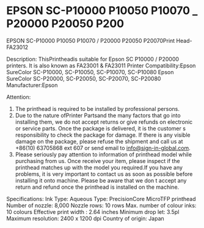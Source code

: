 # EPSON SC-P10000 P10050 P10070 _ P20000 P20050 P200

EPSON SC-P10000 P10050 P10070 / P20000 P20050 P20070Print Head- FA23012

Description:
ThisPrintheadis suitable for Epson SC P10000 / P20000 printers. It is also known as FA23001 & FA23011
Printer Compatibility:Epson SureColor SC-P10000, SC-P10050, SC-P10070, SC-P10080
Epson SureColor SC-P20000, SC-P20050, SC-P20070, SC-P20080
Manufacturer:Epson

Attention:
1. The printhead is required to be installed by professional persons.
2. Due to the nature ofPrinter Partsand the many factors that go into installing them, we do not accept returns or give refunds on electronic or service parts. Once the package is delivered, it is the customer s responsibility to check the package for damage. If there is any visible damage on the package, please refuse the shipment and call us at +86(10) 63705868 ext 607 or send email to info@sign-in-global.com.
3. Please seriously pay attention to information of printhead model while purchasing from us. Once receive your item, please inspect if the printhead matches up with the model you required.If you have any problems, it is very important to contact us as soon as possible before installing it onto machine. Please be aware that we don t accept any return and refund once the printhead is installed on the machine.

Specifications:
Ink Type: Aqueous
Type: PrecisionCore MicroTFP printhead
Number of nozzle: 8,000
Nozzle rows: 10 rows
Max. number of colour inks: 10 colours
Effective print width : 2.64 inches
Minimum drop let: 3.5pl
Maximum resolution: 2400 x 1200 dpi
Country of origin: Japan
